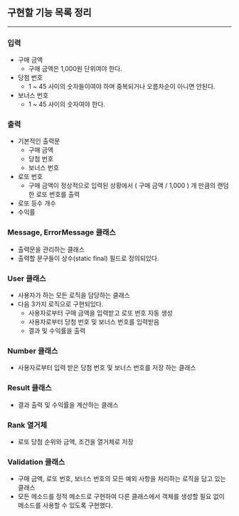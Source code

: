 ## 구현할 기능 목록 정리

---

### 입력
- 구매 금액
  - 구매 금액은 1,000원 단위여야 한다.
- 당첨 번호
  - 1 ~ 45 사이의 숫자들이여야 하며 중복되거나 오름차순이 아니면 안된다.
- 보너스 번호
  - 1 ~ 45 사이의 숫자여야 한다.

### 출력
- 기본적인 출력문
  - 구매 금액
  - 당첨 번호
  - 보너스 번호
- 로또 번호
  - 구매 금액이 정상적으로 입력된 상황에서 ( 구매 금액 / 1,000 ) 개 만큼의 랜덤한 로또 번호를 출력
- 로또 등수 개수
- 수익률

### Message, ErrorMessage 클래스
- 출력문을 관리하는 클래스
- 출력할 문구들이 상수(static final) 필드로 정의되있다.

### User 클래스
- 사용자가 하는 모든 로직을 담당하는 클래스
- 다음 3가지 로직으로 구현되있다.
  - 사용자로부터 구매 금액을 입력받고 로또 번호 자동 생성
  - 사용자로부터 당첨 번호 및 보너스 번호를 입력받음
  - 결과 및 수익률을 출력

### Number 클래스
- 사용자로부터 입력 받은 당첨 번호 및 보너스 번호를 저장 하는 클래스

### Result 클래스
- 결과 출력 및 수익률을 계산하는 클래스

### Rank 열거체
- 로또 당첨 순위와 금액, 조건을 열거체로 저장

### Validation 클래스
- 구매 금액, 로또 번호, 보너스 번호의 모든 예외 사항을 처리하는 로직을 담고 있는 클래스
- 모든 메소드를 정적 메소드로 구현하여 다른 클래스에서 객체를 생성할 필요 없이 메소드를 사용할 수 있도록 구현했다.